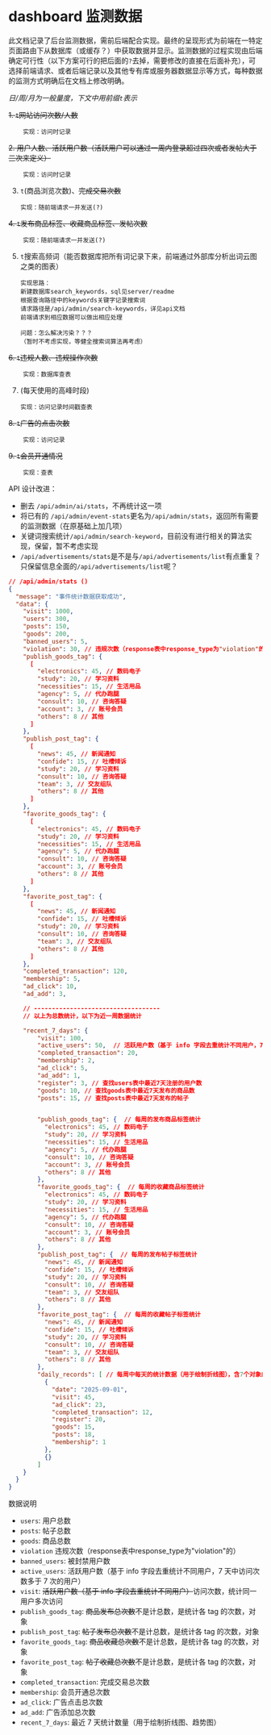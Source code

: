 # dashboard 监测数据

此文档记录了后台监测数据，需前后端配合实现。最终的呈现形式为前端在一特定页面路由下从数据库（或缓存？）中获取数据并显示。监测数据的过程实现由后端确定可行性（以下方案可行的把后面的`?`去掉，需要修改的直接在后面补充），可选择前端请求、或者后端记录以及其他专有库或服务器数据显示等方式，每种数据的监测方式明确后在文档上修改明确。

_日/周/月为一般量度，下文中用前缀`t`表示_

~~1. `t`网站访问次数/人数~~

        实现：访问时记录

~~2. 用户人数、活跃用户数（活跃用户可以通过一周内登录超过四次或者发帖大于三次来定义）~~

        实现：访问时记录

3.  `t`(商品浏览次数)、~~完成交易次数~~

        实现：随前端请求一并发送(?)

~~4. `t`发布商品标签、收藏商品标签、发帖次数~~

        实现：随前端请求一并发送(?)

5.  `t`搜索高频词（能否数据库把所有词记录下来，前端通过外部库分析出词云图之类的图表）

        实现思路：
        新建数据库search_keywords，sql见server/readme
        根据查询路径中的keywords关键字记录搜索词
        请求路径是/api/admin/search-keywords，详见api文档
        前端请求到相应数据可以做出相应处理

        问题：怎么解决污染？？？
        （暂时不考虑实现，等健全搜索词算法再考虑）

~~6. `t`违规人数、违规操作次数~~

        实现：数据库查表

7.  (每天使用的高峰时段)

        实现：访问记录时间戳查表

~~8. `t`广告的点击次数~~

        实现：访问记录

~~9. `t`会员开通情况~~

        实现：查表

API 设计改进：

- 删去 `/api/admin/ai/stats`，不再统计这一项
- 将已有的 `/api/admin/event-stats`更名为`/api/admin/stats`，返回所有需要的监测数据（在原基础上加几项）
- 关键词搜索统计`/api/admin/search-keyword`，目前没有进行相关的算法实现，保留，暂不考虑实现
- `/api/advertisements/stats`是不是与`/api/advertisements/list`有点重复？只保留信息全面的`/api/advertisements/list`呢？

```json
// /api/admin/stats ()
{
  "message": "事件统计数据获取成功",
  "data": {
    "visit": 1000,
    "users": 300,
    "posts": 150,
    "goods": 200,
    "banned_users": 5,
    "violation": 30, // 违规次数（response表中response_type为"violation"的）
    "publish_goods_tag": { 
      [
        "electronics": 45, // 数码电子
        "study": 20, // 学习资料
        "necessities": 15, // 生活用品
        "agency": 5, // 代办跑腿
        "consult": 10, // 咨询答疑
        "account": 3, // 账号会员
        "others": 8 // 其他
      ]
    },
    "publish_post_tag": {
      [
        "news": 45, // 新闻通知
        "confide": 15, // 吐槽倾诉
        "study": 20, // 学习资料
        "consult": 10, // 咨询答疑
        "team": 3, // 交友组队
        "others": 8 // 其他
      ]
    },
    "favorite_goods_tag": {
      [
        "electronics": 45, // 数码电子
        "study": 20, // 学习资料
        "necessities": 15, // 生活用品
        "agency": 5, // 代办跑腿
        "consult": 10, // 咨询答疑
        "account": 3, // 账号会员
        "others": 8 // 其他
      ]
    },
    "favorite_post_tag": {
      [
        "news": 45, // 新闻通知
        "confide": 15, // 吐槽倾诉
        "study": 20, // 学习资料
        "consult": 10, // 咨询答疑
        "team": 3, // 交友组队
        "others": 8 // 其他
      ]
    },
    "completed_transaction": 120,
    "membership": 5,
    "ad_click": 10,
    "ad_add": 3,

    // -----------------------------------
    // 以上为总数统计，以下为近一周数据统计

    "recent_7_days": {
        "visit": 100,
        "active_users": 50,  // 活跃用户数（基于 info 字段去重统计不同用户，7 天中访问次数多于 7 次的用户）,
        "completed_transaction": 20,
        "membership": 2,
        "ad_click": 5,
        "ad_add": 1,
        "register": 3, // 查找users表中最近7天注册的用户数
        "goods": 10, // 查找goods表中最近7天发布的商品数
        "posts": 15, // 查找posts表中最近7天发布的帖子


        "publish_goods_tag": {  // 每周的发布商品标签统计
          "electronics": 45, // 数码电子
          "study": 20, // 学习资料
          "necessities": 15, // 生活用品
          "agency": 5, // 代办跑腿
          "consult": 10, // 咨询答疑
          "account": 3, // 账号会员
          "others": 8 // 其他
        },
        "favorite_goods_tag": {  // 每周的收藏商品标签统计
          "electronics": 45, // 数码电子
          "study": 20, // 学习资料
          "necessities": 15, // 生活用品
          "agency": 5, // 代办跑腿
          "consult": 10, // 咨询答疑
          "account": 3, // 账号会员
          "others": 8 // 其他
        },
        "publish_post_tag": {  // 每周的发布帖子标签统计
          "news": 45, // 新闻通知
          "confide": 15, // 吐槽倾诉
          "study": 20, // 学习资料
          "consult": 10, // 咨询答疑
          "team": 3, // 交友组队
          "others": 8 // 其他
        },
        "favorite_post_tag": {  // 每周的收藏帖子标签统计
          "news": 45, // 新闻通知
          "confide": 15, // 吐槽倾诉
          "study": 20, // 学习资料
          "consult": 10, // 咨询答疑
          "team": 3, // 交友组队
          "others": 8 // 其他
        },
        "daily_records": [ // 每周中每天的统计数据（用于绘制折线图），含7个对象的对象数组
          {
            "date": "2025-09-01",
            "visit": 45,
            "ad_click": 23,
            "completed_transaction": 12,
            "register": 20,
            "goods": 15,
            "posts": 18,
            "membership": 1
          },
          {}
        ]
    }
  }
}
```

数据说明

- `users`: 用户总数
- `posts`: 帖子总数
- `goods`: 商品总数
- `violation` 违规次数（response表中response_type为"violation"的）
- `banned_users`: 被封禁用户数
- `active_users`: 活跃用户数（基于 info 字段去重统计不同用户，7 天中访问次数多于 7 次的用户）
- `visit`: ~~活跃用户数（基于 info 字段去重统计不同用户）~~访问次数，统计同一用户多次访问
- `publish_goods_tag`: ~~商品发布总次数~~不是计总数，是统计各 tag 的次数，对象
- `publish_post_tag`: ~~帖子发布总次数~~不是计总数，是统计各 tag 的次数，对象
- `favorite_goods_tag`: ~~商品收藏总次数~~不是计总数，是统计各 tag 的次数，对象
- `favorite_post_tag`: ~~帖子收藏总次数~~不是计总数，是统计各 tag 的次数，对象
- `completed_transaction`: 完成交易总次数
- `membership`: 会员开通总次数
- `ad_click`: 广告点击总次数
- `ad_add`: 广告添加总次数
- `recent_7_days`: 最近 7 天统计数量（用于绘制折线图、趋势图）
